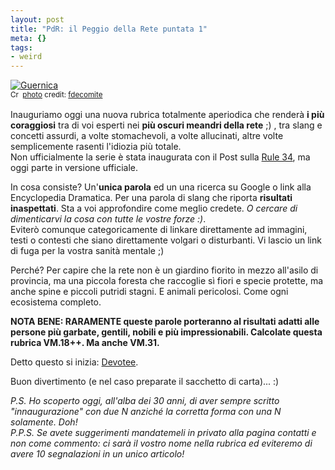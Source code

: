 ```yaml
--- 
layout: post
title: "PdR: il Peggio della Rete puntata 1"
meta: {}
tags: 
- weird
---
```

<a href="http://www.flickr.com/photos/21649179@N00/1381582588/" title="Guernica" target="_blank"><img src="http://farm2.static.flickr.com/1139/1381582588_9b56e3da11.jpg" alt="Guernica" border="0" /></a>  
<small><a href="http://creativecommons.org/licenses/by/2.0/" title="Attribution License" target="_blank"><img src="http://www.lastknight.com/wp-content/plugins/photo-dropper/images/cc.png" alt="Creative Commons License" border="0" width="16" height="16" align="absmiddle" /></a> <a href="http://www.photodropper.com/photos/" target="_blank">photo</a> credit: <a href="http://www.flickr.com/photos/21649179@N00/1381582588/" title="fdecomite" target="_blank">fdecomite</a></small>  
  
Inauguriamo oggi una nuova rubrica totalmente aperiodica che renderà **i più coraggiosi** tra di voi esperti nei **più oscuri meandri della rete** ;) , tra slang e concetti assurdi, a volte stomachevoli, a volte allucinati, altre volte semplicemente rasenti l'idiozia più totale.  
Non ufficialmente la serie è stata inaugurata con il Post sulla [Rule 34](http://www.lastknight.com/rule-34), ma oggi parte in versione ufficiale.  
  
In cosa consiste? Un'**unica parola** ed un una ricerca su Google o link alla Encyclopedia Dramatica. Per una parola di slang che riporta **risultati inaspettati**. Sta a voi approfondire come meglio credete. *O cercare di dimenticarvi la cosa con tutte le vostre forze :)*.  
Eviterò comunque categoricamente di linkare direttamente ad immagini, testi o contesti che siano direttamente volgari o disturbanti. Vi lascio un link di fuga per la vostra sanità mentale ;)  
    
Perché? Per capire che la rete non è un giardino fiorito in mezzo all'asilo di provincia, ma una piccola foresta che raccoglie sì fiori e specie protette, ma anche spine e piccoli putridi stagni. E animali pericolosi. Come ogni ecosistema completo.  
  
**NOTA BENE: RARAMENTE queste parole porteranno al risultati adatti alle persone più garbate, gentili, nobili e più impressionabili. Calcolate questa rubrica VM.18++. Ma anche VM.31.**  
  
Detto questo si inizia: [Devotee](http://www.google.it/search?q=devotee).  
  
Buon divertimento (e nel caso preparate il sacchetto di carta)... :)  
  
*P.S. Ho scoperto oggi, all'alba dei 30 anni, di aver sempre scritto "innaugurazione" con due N anziché la corretta forma con una N solamente. Doh!*  
*P.P.S. Se avete suggerimenti mandatemeli in privato alla pagina contatti e non come commento: ci sarà il vostro nome nella rubrica ed eviteremo di avere 10 segnalazioni in un unico articolo!*  
  
 

